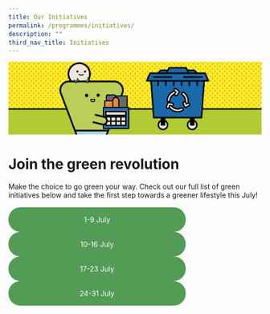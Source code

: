 ```yaml
---
title: Our Initiatives
permalink: /programmes/initiatives/
description: ""
third_nav_title: Initiatives
---
```

<style>
	
	.btn-link-wrapper {
		flex-wrap: wrap;
		margin-top: 16px;
		width: 70%;
	}
	
	@media screen and (max-width: 768px) {
		.btn-link-wrapper {
			width: 100%;
		}
	}
	
	.btn-link {
		text-align: center;
		display: block;
		color: white !important;
		background-color: #529c56;
		text-decoration: none !important;
		padding: 16px 0;
		border-radius: 24px;
		margin-bottom: 0 !important;
	}
	
</style>

![](/images/Programmes/banner-initiatives-4.png)

# Join the green revolution
Make the choice to go green your way. Check out our full list of green initiatives below and take the first step towards a greener lifestyle this July!

<div class="row btn-link-wrapper">
	<div class="col is-half">
		<a class="btn-link" href="/programmes/initiatives/1-9-july">1-9 July</a>	
	</div>
	<div class="col is-half">
		<a class="btn-link" href="/programmes/initiatives/10-16-july">10-16 July</a>
	</div>
	<div class="col is-half">
		<a class="btn-link" href="/programmes/initiatives/17-23-july">17-23 July</a>
	</div>
	<div class="col is-half">
		<a class="btn-link" href="/programmes/initiatives/24-31-july">24-31 July</a>
	</div>
</div>